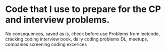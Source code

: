 # Code that I use to prepare for the CP and interview problems.
No consequences, saved as is, check before use
Problems from leetcode, cracking coding interview book, daily coding problems DL, meetups, companies screening coding excerices 
